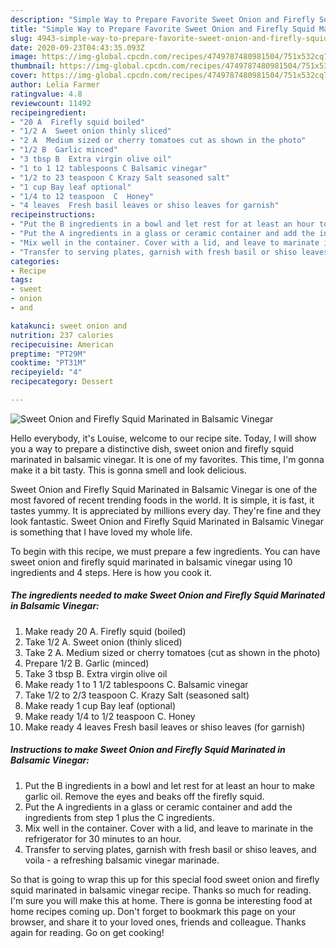 ```yaml
---
description: "Simple Way to Prepare Favorite Sweet Onion and Firefly Squid Marinated in Balsamic Vinegar"
title: "Simple Way to Prepare Favorite Sweet Onion and Firefly Squid Marinated in Balsamic Vinegar"
slug: 4943-simple-way-to-prepare-favorite-sweet-onion-and-firefly-squid-marinated-in-balsamic-vinegar
date: 2020-09-23T04:43:35.093Z
image: https://img-global.cpcdn.com/recipes/4749787480981504/751x532cq70/sweet-onion-and-firefly-squid-marinated-in-balsamic-vinegar-recipe-main-photo.jpg
thumbnail: https://img-global.cpcdn.com/recipes/4749787480981504/751x532cq70/sweet-onion-and-firefly-squid-marinated-in-balsamic-vinegar-recipe-main-photo.jpg
cover: https://img-global.cpcdn.com/recipes/4749787480981504/751x532cq70/sweet-onion-and-firefly-squid-marinated-in-balsamic-vinegar-recipe-main-photo.jpg
author: Lelia Farmer
ratingvalue: 4.8
reviewcount: 11492
recipeingredient:
- "20 A  Firefly squid boiled"
- "1/2 A  Sweet onion thinly sliced"
- "2 A  Medium sized or cherry tomatoes cut as shown in the photo"
- "1/2 B  Garlic minced"
- "3 tbsp B  Extra virgin olive oil"
- "1 to 1 12 tablespoons C Balsamic vinegar"
- "1/2 to 23 teaspoon C Krazy Salt seasoned salt"
- "1 cup Bay leaf optional"
- "1/4 to 12 teaspoon  C  Honey"
- "4 leaves  Fresh basil leaves or shiso leaves for garnish"
recipeinstructions:
- "Put the B ingredients in a bowl and let rest for at least an hour to make garlic oil. Remove the eyes and beaks off the firefly squid."
- "Put the A ingredients in a glass or ceramic container and add the ingredients from step 1 plus the C ingredients."
- "Mix well in the container. Cover with a lid, and leave to marinate in the refrigerator for 30 minutes to an hour."
- "Transfer to serving plates, garnish with fresh basil or shiso leaves, and voila - a refreshing balsamic vinegar marinade."
categories:
- Recipe
tags:
- sweet
- onion
- and

katakunci: sweet onion and 
nutrition: 237 calories
recipecuisine: American
preptime: "PT29M"
cooktime: "PT31M"
recipeyield: "4"
recipecategory: Dessert

---
```



![Sweet Onion and Firefly Squid Marinated in Balsamic Vinegar](https://img-global.cpcdn.com/recipes/4749787480981504/751x532cq70/sweet-onion-and-firefly-squid-marinated-in-balsamic-vinegar-recipe-main-photo.jpg)

Hello everybody, it's Louise, welcome to our recipe site. Today, I will show you a way to prepare a distinctive dish, sweet onion and firefly squid marinated in balsamic vinegar. It is one of my favorites. This time, I'm gonna make it a bit tasty. This is gonna smell and look delicious.

Sweet Onion and Firefly Squid Marinated in Balsamic Vinegar is one of the most favored of recent trending foods in the world. It is simple, it is fast, it tastes yummy. It is appreciated by millions every day. They're fine and they look fantastic. Sweet Onion and Firefly Squid Marinated in Balsamic Vinegar is something that I have loved my whole life.




To begin with this recipe, we must prepare a few ingredients. You can have sweet onion and firefly squid marinated in balsamic vinegar using 10 ingredients and 4 steps. Here is how you cook it.

<!--inarticleads1-->

##### The ingredients needed to make Sweet Onion and Firefly Squid Marinated in Balsamic Vinegar:

1. Make ready 20 A.  Firefly squid (boiled)
1. Take 1/2 A.  Sweet onion (thinly sliced)
1. Take 2 A.  Medium sized or cherry tomatoes (cut as shown in the photo)
1. Prepare 1/2 B.  Garlic (minced)
1. Take 3 tbsp B.  Extra virgin olive oil
1. Make ready 1 to 1 1/2 tablespoons C. Balsamic vinegar
1. Take 1/2 to 2/3 teaspoon C. Krazy Salt (seasoned salt)
1. Make ready 1 cup Bay leaf (optional)
1. Make ready 1/4 to 1/2 teaspoon  C.  Honey
1. Make ready 4 leaves  Fresh basil leaves or shiso leaves (for garnish)




<!--inarticleads2-->

##### Instructions to make Sweet Onion and Firefly Squid Marinated in Balsamic Vinegar:

1. Put the B ingredients in a bowl and let rest for at least an hour to make garlic oil. Remove the eyes and beaks off the firefly squid.
1. Put the A ingredients in a glass or ceramic container and add the ingredients from step 1 plus the C ingredients.
1. Mix well in the container. Cover with a lid, and leave to marinate in the refrigerator for 30 minutes to an hour.
1. Transfer to serving plates, garnish with fresh basil or shiso leaves, and voila - a refreshing balsamic vinegar marinade.




So that is going to wrap this up for this special food sweet onion and firefly squid marinated in balsamic vinegar recipe. Thanks so much for reading. I'm sure you will make this at home. There is gonna be interesting food at home recipes coming up. Don't forget to bookmark this page on your browser, and share it to your loved ones, friends and colleague. Thanks again for reading. Go on get cooking!
